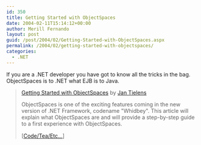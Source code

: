 ```yaml
---
id: 350
title: Getting Started with ObjectSpaces
date: 2004-02-11T15:14:12+00:00
author: Merill Fernando
layout: post
guid: /post/2004/02/Getting-Started-with-ObjectSpaces.aspx
permalink: /2004/02/getting-started-with-objectspaces/
categories:
  - .NET
---
```

<body xmlns="http://www.w3.org/1999/xhtml">
    <div class="Section1">
        <p>
            If you are a .NET developer you have got to know all the tricks in the bag. ObjectSpaces
            is to .NET what EJB is to Java.
        </p>
        <blockquote style='margin-top:5.0pt;margin-bottom:5.0pt'> 
        <p class="MsoNormal">
            <a href="http://www.microsoft.com/belux/nl/msdn/community/columns/jtielens/objectspaces.mspx" title="http://www.microsoft.com/belux/nl/msdn/community/columns/jtielens/objectspaces.mspx">Getting
            Started with ObjectSpaces</a> by <a href="http://weblogs.asp.net/jan" title="http://weblogs.asp.net/jan">Jan
            Tielens</a>
        </p>
        <p class="MsoNormal">
            ObjectSpaces is one of the exciting features coming in the new version of .NET Framework,
            codename "Whidbey". This article will explain what ObjectSpaces are and will provide
            a step-by-step guide to a first experience with ObjectSpaces.
        </p>
        <p class="MsoNormal">
            <img border="0" width="1" height="1" id="_x0000_i1025" src="http://weblogs.asp.net/duncanma/aggbug/69547.aspx" />
            <br />
            [<a href="http://weblogs.asp.net/duncanma/archive/2004/02/08/69547.aspx">Code/Tea/Etc...</a>]
        </p>
        </blockquote>
    </div>
</body>